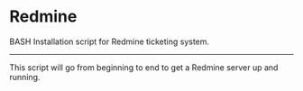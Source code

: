 Redmine
=======

BASH Installation script for Redmine ticketing system.

------------------

This script will go from beginning to end to get a Redmine server up and running.
